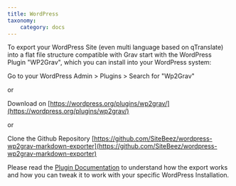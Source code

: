 ```yaml
---
title: WordPress
taxonomy:
    category: docs
---
```


To export your WordPress Site (even multi language based on qTranslate) into a flat file structure compatible with Grav start with the WordPress Plugin "WP2Grav", which you can install into your WordPress system:

Go to your WordPress Admin > Plugins > Search for "Wp2Grav"

or

Download on
[https://wordpress.org/plugins/wp2grav/](https://wordpress.org/plugins/wp2grav/)

or

Clone the Github Repository
[https://github.com/SiteBeez/wordpress-wp2grav-markdown-exporter](https://github.com/SiteBeez/wordpress-wp2grav-markdown-exporter)


Please read the [Plugin Documentation](https://github.com/SiteBeez/wordpress-wp2grav-markdown-exporter/blob/master/README.md) to understand how the export works and how you can tweak it to work with your specific WordPress Installation.


